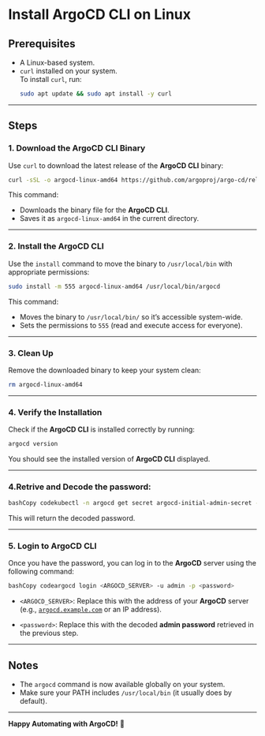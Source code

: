 # Install ArgoCD CLI on Linux  


## Prerequisites  

- A Linux-based system.  
- `curl` installed on your system.  
  To install `curl`, run:  
  ```bash
  sudo apt update && sudo apt install -y curl


---

## Steps  

### 1. Download the ArgoCD CLI Binary  
Use `curl` to download the latest release of the **ArgoCD CLI** binary:  

```bash
curl -sSL -o argocd-linux-amd64 https://github.com/argoproj/argo-cd/releases/latest/download/argocd-linux-amd64
```

This command:  
- Downloads the binary file for the **ArgoCD CLI**.  
- Saves it as `argocd-linux-amd64` in the current directory.  

---

### 2. Install the ArgoCD CLI  
Use the `install` command to move the binary to `/usr/local/bin` with appropriate permissions:  

```bash
sudo install -m 555 argocd-linux-amd64 /usr/local/bin/argocd
```

This command:  
- Moves the binary to `/usr/local/bin/` so it’s accessible system-wide.  
- Sets the permissions to `555` (read and execute access for everyone).  

---

### 3. Clean Up  
Remove the downloaded binary to keep your system clean:  

```bash
rm argocd-linux-amd64
```

---

### 4. Verify the Installation  
Check if the **ArgoCD CLI** is installed correctly by running:  

```bash
argocd version
```

You should see the installed version of **ArgoCD CLI** displayed.

---

### 4.Retrive and Decode the password:

```bash
bashCopy codekubectl -n argocd get secret argocd-initial-admin-secret -o jsonpath='{.data.password}' | base64 -d
```

This will return the decoded password.

---

### 5. **Login to ArgoCD CLI**

Once you have the password, you can log in to the **ArgoCD** server using the following command:

```bash
bashCopy codeargocd login <ARGOCD_SERVER> -u admin -p <password>
```

* `<ARGOCD_SERVER>`: Replace this with the address of your **ArgoCD** server (e.g., [`argocd.example.com`](http://argocd.example.com) or an IP address).
    
* `<password>`: Replace this with the decoded **admin password** retrieved in the previous step.


--- 


## Notes  
- The `argocd` command is now available globally on your system.  
- Make sure your PATH includes `/usr/local/bin` (it usually does by default).  

---

**Happy Automating with ArgoCD!** 🚀  
```  



